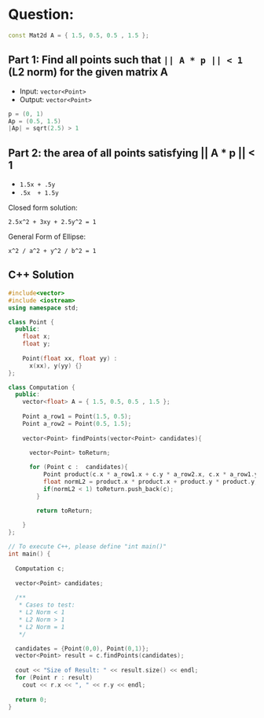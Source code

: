 # Question:

````cpp
const Mat2d A = { 1.5, 0.5, 0.5 , 1.5 };
````

## Part 1: Find all points such that `|| A * p || < 1` (L2 norm) for the given matrix A

- Input: `vector<Point>`
- Output: `vector<Point>`

````cpp
p = (0, 1)
Ap = (0.5, 1.5)
|Ap| = sqrt(2.5) > 1 
````

## Part 2: the area of all points satisfying || A * p || < 1

- `1.5x + .5y`
- `.5x  + 1.5y`

Closed form solution:

`2.5x^2 + 3xy + 2.5y^2 = 1`

General Form of Ellipse:

`x^2 / a^2 + y^2 / b^2 = 1`

## C++ Solution

````cpp
#include<vector>
#include <iostream>
using namespace std;

class Point {
  public:
    float x;
    float y;
    
    Point(float xx, float yy) :
      x(xx), y(yy) {}
};

class Computation {
  public:
    vector<float> A = { 1.5, 0.5, 0.5 , 1.5 };
  
    Point a_row1 = Point(1.5, 0.5);
    Point a_row2 = Point(0.5, 1.5);
  
    vector<Point> findPoints(vector<Point> candidates){
      
      vector<Point> toReturn;

      for (Point c :  candidates){
          Point product(c.x * a_row1.x + c.y * a_row2.x, c.x * a_row1.y + c.y * a_row2.y);
          float normL2 = product.x * product.x + product.y * product.y;
          if(normL2 < 1) toReturn.push_back(c);
        }

        return toReturn;
      
    }
};

// To execute C++, please define "int main()"
int main() {
  
  Computation c;
  
  vector<Point> candidates;
  
  /** 
   * Cases to test: 
   * L2 Norm < 1
   * L2 Norm > 1
   * L2 Norm = 1
   */

  candidates = {Point(0,0), Point(0,1)};
  vector<Point> result = c.findPoints(candidates);
  
  cout << "Size of Result: " << result.size() << endl;
  for (Point r : result)
    cout << r.x << ", " << r.y << endl;
    
  return 0;
}
````

